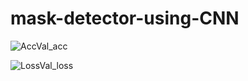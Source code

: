 # mask-detector-using-CNN



![AccVal_acc](https://user-images.githubusercontent.com/17081707/212462082-330eea8c-eff4-4b76-ae73-fdc34981ad5a.png)

![LossVal_loss](https://user-images.githubusercontent.com/17081707/212462087-21bae9be-8444-4ac2-b3db-fb7f2db487c3.png)
